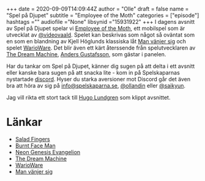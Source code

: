 +++ 
date = 2020-09-09T14:09:44Z
author = "Olle"
draft = false
name = "Spel på Djupet"
subtitle = "Employee of the Moth"
categories = ["episode"]
hashtags =""
audiofile ="None"
libsynid ="15931922"
+++ 
I dagens avsnitt av Spel på Djupet spelar vi [Employee of the Moth](https://videovaald.itch.io/employee-of-the-moth-demo), ett mobilspel som är utvecklat av [@videovaald](https://www.instagram.com/videovaald/). Spelet kan beskrivas som något så oväntat som en som en blandning av Kjell Höglunds klassiska låt [Man vänjer sig](https://www.youtube.com/watch?v=aljALlp534g&ab_channel=korkhammaregon) och spelet [WarioWare](https://www.youtube.com/watch?v=HBRi94_NVDY&ab_channel=Zephiel810). Det blir även ett kärt återssende från spelutvecklaren av [The Dream Machine](https://store.steampowered.com/app/94300/The_Dream_Machine_Chapter_1__2/), [Anders Gustafsson](http://spelskaparna.com/episode/10/), som gästar i panelen.

Har du tankar om Spel på Djupet, känner dig sugen på att delta i ett avsnitt eller kanske bara sugen på att snacka lite - kom in på Spelskaparnas nystartade [discord](https://discord.gg/hBHEXss). Hyser du starka aversioner mot Discord går det även bra att höra av sig på info@spelskaparna.se, [@ollandin](https://twitter.com/ollelandin) eller [@saikyun](https://twitter.com/Saikyun).


Jag vill rikta ett stort tack till [Hugo Lundgren](https://hugolundgren.com/) som klippt avsnittet.

# Länkar
* [Salad Fingers](https://www.youtube.com/watch?v=tP6w22ToHgc&ab_channel=DavidFirth)
* [Burnt Face Man](https://www.youtube.com/playlist?list=PLQUVAmr4yKcUE51UI4uONSRih2cg6vUto)
* [Neon Genesis Evangelion](https://www.youtube.com/watch?v=13nSISwxrY4&ab_channel=Netflix)
* [The Dream Machine](https://store.steampowered.com/app/94300/The_Dream_Machine_Chapter_1__2/)
* [WarioWare](https://www.youtube.com/watch?v=HBRi94_NVDY&ab_channel=Zephiel810)
* [Man vänjer sig](https://www.youtube.com/watch?v=aljALlp534g&ab_channel=korkhammaregon)
